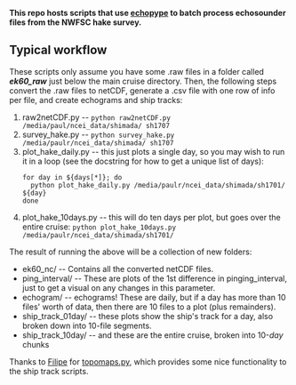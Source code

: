 **This repo hosts scripts that use [echopype](https://github.com/OSOceanAcoustics/echopype) to batch process echosounder files from the NWFSC hake survey.**



Typical workflow
---------------------------------

These scripts only assume you have some .raw files in a folder called ***ek60_raw*** just below the main cruise directory. Then, the following steps convert the .raw files to netCDF, generate a .csv file with one row of info per file, and create echograms and ship tracks:

1. raw2netCDF.py --  `python raw2netCDF.py /media/paul/ncei_data/shimada/ sh1707`
2. survey_hake.py --  `python survey_hake.py /media/paulr/ncei_data/shimada/ sh1707`
3. plot\_hake\_daily.py -- this just plots a single day, so you may wish to run it in a loop (see the docstring for how to get a unique list of days):
    ```
    for day in ${days[*]}; do
      python plot_hake_daily.py /media/paulr/ncei_data/shimada/sh1701/ ${day}
    done
    ```
4. plot\_hake\_10days.py -- this will do ten days per plot, but goes over the entire cruise: `python plot_hake_10days.py /media/paulr/ncei_data/shimada/sh1701/`


The result of running the above will be a collection of new folders:
- ek60\_nc/ -- Contains all the converted netCDF files.
- ping_interval/ -- These are plots of the 1st difference in pinging\_interval, just to get a visual on any changes in this parameter.
- echogram/ -- echograms! These are daily, but if a day has more than 10 files' worth of data, then there are 10 files to a plot (plus remainders).
- ship\_track\_01day/ -- these plots show the ship's track for a day, also broken down into 10-file segments. 
- ship\_track\_10day/ -- and these are the entire cruise, broken into 10-_day_ chunks

Thanks to [Filipe](https://github.com/ocefpaf) for [topomaps.py](https://github.com/oceanhackweek/ohw19-tutorial-data-access-viz/tree/master/cartopy_extras), which provides some nice functionality to the ship track scripts.


